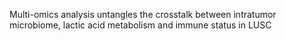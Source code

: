 Multi-omics analysis untangles the crosstalk between intratumor microbiome, lactic acid metabolism and immune status in LUSC
